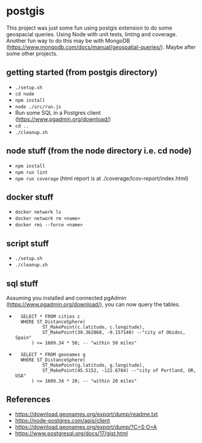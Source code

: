 # postgis
This project was just some fun using postgis extension to do some geospacial queries. Using Node with unit tests, linting and coverage.
Another fun way to do this may be with MongoDB (https://www.mongodb.com/docs/manual/geospatial-queries/). Maybe after some other projects.

## getting started (from postgis directory)
- ``./setup.sh``
- ``cd node``
- ``npm install``
- ``node ./src/run.js``
- Run some SQL in a Postgres client (https://www.pgadmin.org/download/)
- ``cd ..``
- ``./cleanup.sh``

## node stuff (from the node directory i.e. cd node)
- ```npm install```
- ```npm run lint```
- ```npm run coverage``` (html report is at ./coverage/lcov-report/index.html)

## docker stuff
- ```docker network ls```
- ```docker network rm <name>```
- ```docker rmi --force <name>```

## script stuff
- ```./setup.sh```
- ```./cleanup.sh```

## sql stuff
Assuming you installed and connected pgAdmin (https://www.pgadmin.org/download/), you can now query the tables.
- ```
    SELECT * FROM cities c
    WHERE ST_DistanceSphere(
            ST_MakePoint(c.latitude, c.longitude),
            ST_MakePoint(39.362068, -9.157140) --"city of Obidos, Spain"
        ) <= 1609.34 * 50; -- "within 50 miles"
  ```
- ```
    SELECT * FROM geonames g
    WHERE ST_DistanceSphere(
            ST_MakePoint(g.latitude, g.longitude),
            ST_MakePoint(45.5152, -122.6784) --"city of Portland, OR, USA"
        ) <= 1609.34 * 20; -- "within 20 miles"
  ```

## References
- https://download.geonames.org/export/dump/readme.txt
- https://node-postgres.com/apis/client
- https://download.geonames.org/export/dump/?C=S;O=A
- https://www.postgresql.org/docs/17/gist.html
